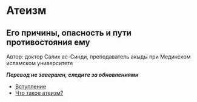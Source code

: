 # Атеизм
## Его причины, опасность и пути противостояния  ему

Автор: доктор Салих ас-Синди, преподаватель акыды при Мединском исламском университете

***Перевод не завершен, следите за обновлениями***

* [Вступление](01-muqaddima.md)
* [Что такое атеизм?](02-what-is-atheism.md)